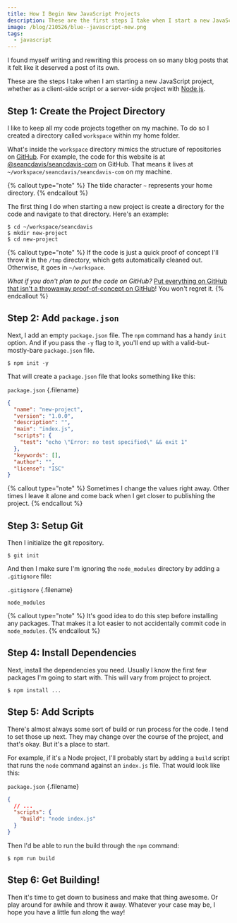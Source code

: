 ```yaml
---
title: How I Begin New JavaScript Projects
description: These are the first steps I take when I start a new JavaScript project.
image: /blog/210526/blue--javascript-new.png
tags:
  - javascript
---
```


I found myself writing and rewriting this process on so many blog posts that it felt like it deserved a post of its own.

These are the steps I take when I am starting a new JavaScript project, whether as a client-side script or a server-side project with [Node.js](/blog/wtf-is-node).

## Step 1: Create the Project Directory

I like to keep all my code projects together on my machine. To do so I created a directory called `workspace` within my home folder.

What's inside the `workspace` directory mimics the structure of repositories on [GitHub](https://github.com/). For example, the code for this website is at [@seancdavis/seancdavis-com](https://github.com/seancdavis/seancdavis-com) on GitHub. That means it lives at `~/workspace/seancdavis/seancdavis-com` on my machine.

{% callout type="note" %}
The tilde character `~` represents your home directory.
{% endcallout %}

The first thing I do when starting a new project is create a directory for the code and navigate to that directory. Here's an example:

    $ cd ~/workspace/seancdavis
    $ mkdir new-project
    $ cd new-project

{% callout type="note" %}
If the code is just a quick proof of concept I'll throw it in the `/tmp` directory, which gets automatically cleaned out. Otherwise, it goes in `~/workspace`.

_What if you don't plan to put the code on GitHub?_ [Put everything on GitHub that isn't a throwaway proof-of-concept on GitHub](/blog/put-everything-on-github)! You won't regret it.
{% endcallout %}

## Step 2: Add `package.json`

Next, I add an empty `package.json` file. The `npm` command has a handy `init` option. And if you pass the `-y` flag to it, you'll end up with a valid-but-mostly-bare `package.json` file.

    $ npm init -y

That will create a `package.json` file that looks something like this:

`package.json` {.filename}

```json
{
  "name": "new-project",
  "version": "1.0.0",
  "description": "",
  "main": "index.js",
  "scripts": {
    "test": "echo \"Error: no test specified\" && exit 1"
  },
  "keywords": [],
  "author": "",
  "license": "ISC"
}
```

{% callout type="note" %}
Sometimes I change the values right away. Other times I leave it alone and come back when I get closer to publishing the project.
{% endcallout %}

## Step 3: Setup Git

Then I initialize the git repository.

    $ git init

And then I make sure I'm ignoring the `node_modules` directory by adding a `.gitignore` file:

`.gitignore` {.filename}

```
node_modules
```

{% callout type="note" %}
It's good idea to do this step before installing any packages. That makes it a lot easier to not accidentally commit code in `node_modules`.
{% endcallout %}

## Step 4: Install Dependencies

Next, install the dependencies you need. Usually I know the first few packages I'm going to start with. This will vary from project to project.

    $ npm install ...

## Step 5: Add Scripts

There's almost always some sort of build or run process for the code. I tend to set those up next. They may change over the course of the project, and that's okay. But it's a place to start.

For example, if it's a Node project, I'll probably start by adding a `build` script that runs the `node` command against an `index.js` file. That would look like this:

`package.json` {.filename}

```json
{
  // ...
  "scripts": {
    "build": "node index.js"
  }
}
```

Then I'd be able to run the build through the `npm` command:

    $ npm run build

## Step 6: Get Building!

Then it's time to get down to business and make that thing awesome. Or play around for awhile and throw it away. Whatever your case may be, I hope you have a little fun along the way!

